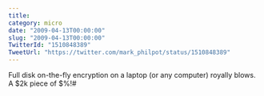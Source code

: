 ```yaml
---
title: 
category: micro
date: "2009-04-13T00:00:00"
slug: "2009-04-13T00:00:00"
TwitterId: "1510848389"
TweetUrl: "https://twitter.com/mark_philpot/status/1510848389"
---
```


Full disk on-the-fly encryption on a laptop (or any computer) royally blows. A
$2k piece of $%!#
